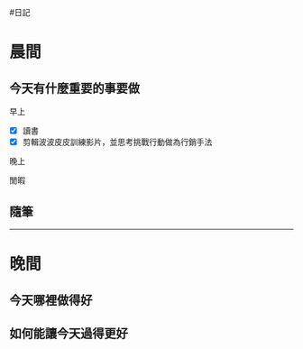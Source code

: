 #日記 
# 晨間

## 今天有什麼重要的事要做
早上
- [x] 讀書
- [x] 剪輯波波皮皮訓練影片，並思考挑戰行動做為行銷手法

晚上

閒暇


## 隨筆

---

# 晚間

## 今天哪裡做得好

## 如何能讓今天過得更好